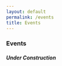 ```yaml
---
layout: default
permalink: /events
title: Events
---
```


<h3 class="my-4">Events</h3>
<h5>Under Construction</h5>

<script>
    document.addEventListener('DOMContentLoaded', function() {
    var elems = document.querySelectorAll('.scrollspy');
    var options = {};
    var instances = M.ScrollSpy.init(elems, options);
    });

    document.addEventListener('DOMContentLoaded', function() {
    var elems = document.querySelectorAll('.fixed-action-btn');
    var options = {};
    var instances = M.FloatingActionButton.init(elems, options);
  });
</script>